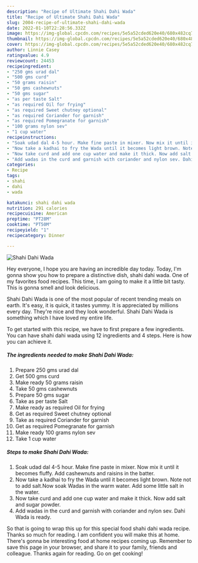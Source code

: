 ```yaml
---
description: "Recipe of Ultimate Shahi Dahi Wada"
title: "Recipe of Ultimate Shahi Dahi Wada"
slug: 2004-recipe-of-ultimate-shahi-dahi-wada
date: 2022-01-10T22:28:56.332Z
image: https://img-global.cpcdn.com/recipes/5e5a52cded620e40/680x482cq70/shahi-dahi-wada-recipe-main-photo.jpg
thumbnail: https://img-global.cpcdn.com/recipes/5e5a52cded620e40/680x482cq70/shahi-dahi-wada-recipe-main-photo.jpg
cover: https://img-global.cpcdn.com/recipes/5e5a52cded620e40/680x482cq70/shahi-dahi-wada-recipe-main-photo.jpg
author: Linnie Casey
ratingvalue: 4.9
reviewcount: 24453
recipeingredient:
- "250 gms urad dal"
- "500 gms curd"
- "50 grams raisin"
- "50 gms cashewnuts"
- "50 gms sugar"
- "as per taste Salt"
- "as required Oil for frying"
- "as required Sweet chutney optional"
- "as required Coriander for garnish"
- "as required Pomegranate for garnish"
- "100 grams nylon sev"
- "1 cup water"
recipeinstructions:
- "Soak udad dal 4-5 hour. Make fine paste in mixer. Now mix it until it becomes fluffy. Add cashewnuts and raisins in the batter."
- "Now take a kadhai to fry the Wada until it becomes light brown. Note not to add salt.Now soak Wadas in the warm water. Add some little salt in the water."
- "Now take curd and add one cup water and make it thick. Now add salt and sugar powder."
- "Add wadas in the curd and garnish with coriander and nylon sev. Dahi Wada is ready."
categories:
- Recipe
tags:
- shahi
- dahi
- wada

katakunci: shahi dahi wada 
nutrition: 291 calories
recipecuisine: American
preptime: "PT28M"
cooktime: "PT50M"
recipeyield: "1"
recipecategory: Dinner

---
```



![Shahi Dahi Wada](https://img-global.cpcdn.com/recipes/5e5a52cded620e40/680x482cq70/shahi-dahi-wada-recipe-main-photo.jpg)

Hey everyone, I hope you are having an incredible day today. Today, I'm gonna show you how to prepare a distinctive dish, shahi dahi wada. One of my favorites food recipes. This time, I am going to make it a little bit tasty. This is gonna smell and look delicious.

Shahi Dahi Wada is one of the most popular of recent trending meals on earth. It's easy, it is quick, it tastes yummy. It is appreciated by millions every day. They're nice and they look wonderful. Shahi Dahi Wada is something which I have loved my entire life.




To get started with this recipe, we have to first prepare a few ingredients. You can have shahi dahi wada using 12 ingredients and 4 steps. Here is how you can achieve it.

<!--inarticleads1-->

##### The ingredients needed to make Shahi Dahi Wada:

1. Prepare 250 gms urad dal
1. Get 500 gms curd
1. Make ready 50 grams raisin
1. Take 50 gms cashewnuts
1. Prepare 50 gms sugar
1. Take as per taste Salt
1. Make ready as required Oil for frying
1. Get as required Sweet chutney optional
1. Take as required Coriander for garnish
1. Get as required Pomegranate for garnish
1. Make ready 100 grams nylon sev
1. Take 1 cup water




<!--inarticleads2-->

##### Steps to make Shahi Dahi Wada:

1. Soak udad dal 4-5 hour. Make fine paste in mixer. Now mix it until it becomes fluffy. Add cashewnuts and raisins in the batter.
1. Now take a kadhai to fry the Wada until it becomes light brown. Note not to add salt.Now soak Wadas in the warm water. Add some little salt in the water.
1. Now take curd and add one cup water and make it thick. Now add salt and sugar powder.
1. Add wadas in the curd and garnish with coriander and nylon sev. Dahi Wada is ready.




So that is going to wrap this up for this special food shahi dahi wada recipe. Thanks so much for reading. I am confident you will make this at home. There's gonna be interesting food at home recipes coming up. Remember to save this page in your browser, and share it to your family, friends and colleague. Thanks again for reading. Go on get cooking!
